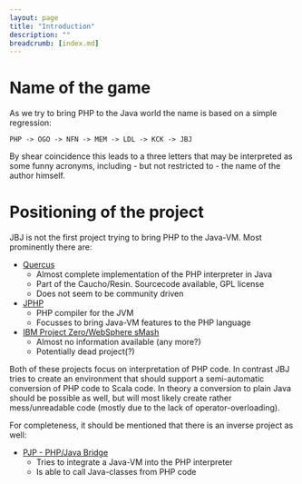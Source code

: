 ```yaml
---
layout: page
title: "Introduction"
description: ""
breadcrumb: [index.md]
---
```


# Name of the game

As we try to bring PHP to the Java world the name is based on a simple regression:

~~~
PHP -> OGO -> NFN -> MEM -> LDL -> KCK -> JBJ
~~~

By shear coincidence this leads to a three letters that may be interpreted as some funny acronyms, including - but not restricted to - the name of the author himself.

# Positioning of the project

JBJ is not the first project trying to bring PHP to the Java-VM. Most prominently there are:

* [Quercus](http://quercus.caucho.com/)
  * Almost complete implementation of the PHP interpreter in Java
  * Part of the Caucho/Resin. Sourcecode available, GPL license
  * Does not seem to be community driven
* [JPHP](https://github.com/dim-s/jphp)
  * PHP compiler for the JVM
  * Focusses to bring Java-VM features to the PHP language
* [IBM Project Zero/WebSphere sMash](http://en.wikipedia.org/wiki/Project_zero)
  * Almost no information available (any more?)
  * Potentially dead project(?)

Both of these projects focus on interpretation of PHP code. In contrast JBJ tries to create an environment that should support a semi-automatic conversion of PHP code to Scala code.
In theory a conversion to plain Java should be possible as well, but will most likely create rather mess/unreadable code (mostly due to the lack of operator-overloading).

For completeness, it should be mentioned that there is an inverse project as well:

* [PJP - PHP/Java Bridge](http://php-java-bridge.sourceforge.net/pjb/)
  * Tries to integrate a Java-VM into the PHP interpreter
  * Is able to call Java-classes from PHP code
